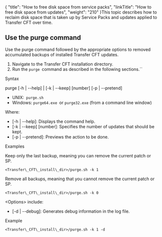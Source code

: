 {
    "title": "How to free disk space from service packs",
    "linkTitle": "How to free disk space from updates",
    "weight": "210"
}This topic describes how to reclaim disk space that is taken up by Service Packs and updates applied to Transfer CFT over time.  

## Use the purge command

Use the purge command followed by the appropriate options to removed accumulated backups of installed Transfer CFT updates.  

1.  Navigate to the Transfer CFT installation directory.  
2.  Run the `purge `command as described in the following sections.``

Syntax

purge \[-h | --help\] | \[-k | --keep\] \[number\] \[-p | --pretend\]  

-   UNIX:` purge.sh`
-   Windows: `purge64.exe `or `purge32.exe` (from a command line window)  

Where:  

-   \[-h | --help\]: Displays the command help.  
-   \[-k | --keep\] \[number\]: Specifies the number of updates that should be kept.
-   \[-p | --pretend\]: Previews the action to be done.  

Examples  

Keep only the last backup, meaning you can remove the current patch or SP.

```
<Transfer\_CFT\_install\_dir>/purge.sh -k 1
```

Remove all backups, meaning that you cannot remove the current patch or SP.

```
<Transfer\_CFT\_install\_dir>/purge.sh -k 0
```

&lt;Options> include:

-   \[-d | --debug\]: Generates debug information in the log file.

Example

```
<Transfer\_CFT\_install\_dir>/purge.sh -k 1 -d
```
